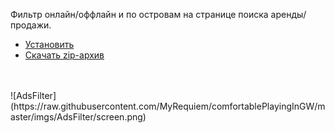 Фильтр онлайн/оффлайн и по островам на странице поиска аренды/продажи.
<br>
* [Установить](https://raw.githubusercontent.com/MyRequiem/comfortablePlayingInGW/master/separatedScripts/AdsFilter/adsFilter.user.js)
* [Скачать zip-архив](https://raw.githubusercontent.com/MyRequiem/comfortablePlayingInGW/master/separatedScripts/AdsFilter/adsFilter.user.js.zip)
<br>
<br>
![AdsFilter](https://raw.githubusercontent.com/MyRequiem/comfortablePlayingInGW/master/imgs/AdsFilter/screen.png)

